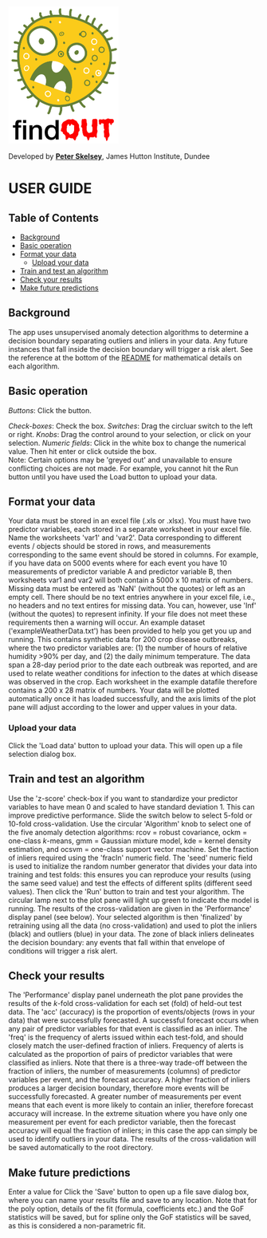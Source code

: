 <p align="left">
<img width="221" height="275"  src="https://github.com/pskelsey/findOUT/blob/gh-pages/findOUT_logo.png">
</p>
  
Developed by [**Peter Skelsey**](mailto:peter.skelsey@hutton.ac.uk?subject=findOUT), James Hutton Institute, Dundee

# USER GUIDE

## Table of Contents
* [Background](#background)
* [Basic operation](#basic-operation)
* [Format your data](#format-your-data)
  * [Upload your data](#upload-your-data)
* [Train and test an algorithm](#train-and-test-an-algorithm)
* [Check your results](#check-your-results)
* [Make future predictions](#adjust-the-plot)
  
  
## Background
The app uses unsupervised anomaly detection algorithms to determine a decision boundary separating outliers and inliers in your data. Any future instances that fall inside the decision boundary will trigger a risk alert. See the reference at the bottom of the [README](https://github.com/pskelsey/findOUT/blob/master/README.md) for mathematical details on each algorithm.

## Basic operation
*Buttons*: Click the button.

*Check-boxes*: Check the box.
*Switches*: Drag the circluar switch to the left or right.
*Knobs*: Drag the control around to your selection, or click on your selection. 
*Numeric fields*: Click in the white box to change the numerical value. Then hit enter or click outside the box.  
Note: Certain options may be 'greyed out' and unavailable to ensure conflicting choices are not made. For example, you cannot hit the Run button until you have used the Load button to upload your data.

## Format your data
Your data must be stored in an excel file (.xls or .xlsx). You must have two predictor variables, each stored in a separate worksheet in your excel file. Name the worksheets 'var1' and 'var2'. Data corresponding to different events / objects should be stored in rows, and measurements corresponding to the same event should be stored in columns. For example, if you have data on 5000 events where for each event you have 10 measurements of predictor variable A and predictor variable B, then worksheets var1 and var2 will both contain a 5000 x 10 matrix of numbers. Missing data must be entered as 'NaN' (without the quotes) or left as an empty cell. There should be no text entries anywhere in your excel file, i.e., no headers and no text entires for missing data. You can, however, use 'Inf' (without the quotes) to represent infinity. If your file does not meet these requirements then a warning will occur. An example dataset ('exampleWeatherData.txt') has been provided to help you get you up and running. This contains synthetic data for 200 crop disease outbreaks, where the two predictor variables are: (1) the number of hours of relative humidity >90% per day, and (2) the daily minimum temperature. The data span a 28-day period prior to the date each outbreak was reported, and are used to relate weather conditions for infection to the dates at which disease was observed in the crop. Each worksheet in the example datafile therefore contains a 200 x 28 matrix of numbers. Your data will be plotted automatically once it has loaded successfully, and the axis limits of the plot pane will adjust according to the lower and upper values in your data. 

### Upload your data
Click the 'Load data' button to upload your data. This will open up a file selection dialog box. 

## Train and test an algorithm
Use the 'z-score' check-box if you want to standardize your predictor variables to have mean 0 and scaled to have standard deviation 1. This can improve predictive performance. Slide the switch below to select 5-fold or 10-fold cross-validation. Use the circular 'Algorithm' knob to select one of the five anomaly detection algorithms: rcov = robust covariance, ockm = one-class *k*-means, gmm = Gaussian mixture model, kde = kernel density estimation, and ocsvm = one-class support vector machine. Set the fraction of inliers required using the 'fracIn' numeric field. The 'seed' numeric field is used to initialize the random number generator that divides your data into training and test folds: this ensures you can reproduce your results (using the same seed value) and test the effects of different splits (different seed values). Then click the 'Run' button to train and test your algorithm. The circular lamp next to the plot pane will light up green to indicate the model is running. The results of the cross-validation are given in the 'Performance' display panel (see below). Your selected algorithm is then 'finalized' by retraining using all the data (no cross-validation) and used to plot the inliers (black) and outliers (blue) in your data. The zone of black inliers delineates the decision boundary: any events that fall within that envelope of conditions will trigger a risk alert.

## Check your results
The 'Performance' display panel underneath the plot pane provides the results of the *k*-fold cross-validation for each set (fold) of held-out test data. The 'acc' (accuracy) is the proportion of events/objects (rows in your data) that were successfully forecasted. A successful forecast occurs when any pair of predictor variables for that event is classified as an inlier. The 'freq' is the frequency of alerts issued within each test-fold, and should closely match the user-defined fraction of inliers. Frequency of alerts is calculated as the proportion of pairs of predictor variables that were classified as inliers. Note that there is a three-way trade-off between the fraction of inliers, the number of measurements (columns) of predictor variables per event, and the forecast accuracy. A higher fraction of inliers produces a larger decision boundary, therefore more events will be successfully forecasted. A greater number of measurements per event means that each event is more likely to contain an inlier, therefore forecast accuracy will increase. In the extreme situation where you have only one measurement per event for each predictor variable, then the forecast accuracy will equal the fraction of inliers; in this case the app can simply be used to identify outliers in your data. The results of the cross-validation will be saved automatically to the root directory. 

## Make future predictions
Enter a value for Click the 'Save' button to open up a file save dialog box, where you can name your results file and save to any location. Note that for the poly option, details of the fit (formula, coefficients etc.) and the GoF statistics will be saved, but for spline only the GoF statistics will be saved, as this is considered a non-parametric fit.
